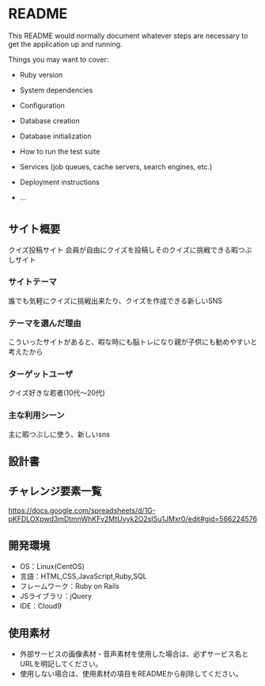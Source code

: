 # README

This README would normally document whatever steps are necessary to get the
application up and running.

Things you may want to cover:

* Ruby version

* System dependencies

* Configuration

* Database creation

* Database initialization

* How to run the test suite

* Services (job queues, cache servers, search engines, etc.)

* Deployment instructions

* ...
# <QUIZ>

## サイト概要
クイズ投稿サイト
会員が自由にクイズを投稿しそのクイズに挑戦できる暇つぶしサイト

### サイトテーマ
誰でも気軽にクイズに挑戦出来たり、クイズを作成できる新しいSNS

### テーマを選んだ理由
こういったサイトがあると、暇な時にも脳トレになり親が子供にも勧めやすいと考えたから

### ターゲットユーザ
クイズ好きな若者(10代～20代)

### 主な利用シーン
主に暇つぶしに使う、新しいsns

## 設計書

## チャレンジ要素一覧
<https://docs.google.com/spreadsheets/d/1G-pKFDLOXpwd3mDtmnWhKFv2MtUvyk2O2sISu1JMxr0/edit#gid=566224576>

## 開発環境
- OS：Linux(CentOS)
- 言語：HTML,CSS,JavaScript,Ruby,SQL
- フレームワーク：Ruby on Rails
- JSライブラリ：jQuery
- IDE：Cloud9

## 使用素材
- 外部サービスの画像素材・音声素材を使用した場合は、必ずサービス名とURLを明記してください。
- 使用しない場合は、使用素材の項目をREADMEから削除してください。